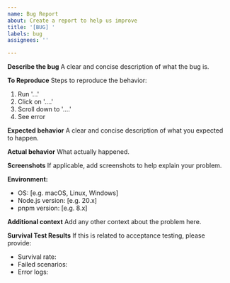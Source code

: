 ```yaml
---
name: Bug Report
about: Create a report to help us improve
title: '[BUG] '
labels: bug
assignees: ''

---
```


**Describe the bug**
A clear and concise description of what the bug is.

**To Reproduce**
Steps to reproduce the behavior:
1. Run '...'
2. Click on '....'
3. Scroll down to '....'
4. See error

**Expected behavior**
A clear and concise description of what you expected to happen.

**Actual behavior**
What actually happened.

**Screenshots**
If applicable, add screenshots to help explain your problem.

**Environment:**
 - OS: [e.g. macOS, Linux, Windows]
 - Node.js version: [e.g. 20.x]
 - pnpm version: [e.g. 8.x]

**Additional context**
Add any other context about the problem here.

**Survival Test Results**
If this is related to acceptance testing, please provide:
- Survival rate: 
- Failed scenarios:
- Error logs:
